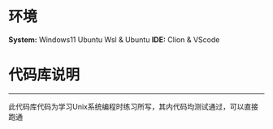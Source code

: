 
# 环境
**System:** Windows11 Ubuntu Wsl & Ubuntu
**IDE:** Clion & VScode

# 代码库说明
---
此代码库代码为学习Unix系统编程时练习所写，其内代码均测试通过，可以直接跑通
